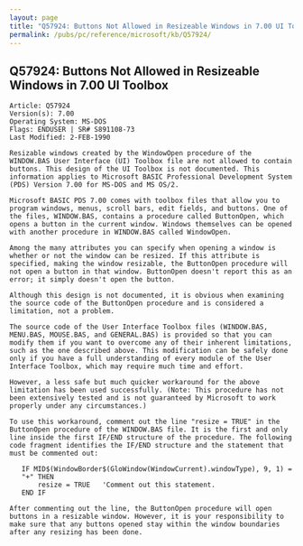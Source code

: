 ```yaml
---
layout: page
title: "Q57924: Buttons Not Allowed in Resizeable Windows in 7.00 UI Toolbox"
permalink: /pubs/pc/reference/microsoft/kb/Q57924/
---
```


## Q57924: Buttons Not Allowed in Resizeable Windows in 7.00 UI Toolbox

	Article: Q57924
	Version(s): 7.00
	Operating System: MS-DOS
	Flags: ENDUSER | SR# S891108-73
	Last Modified: 2-FEB-1990
	
	Resizable windows created by the WindowOpen procedure of the
	WINDOW.BAS User Interface (UI) Toolbox file are not allowed to contain
	buttons. This design of the UI Toolbox is not documented. This
	information applies to Microsoft BASIC Professional Development System
	(PDS) Version 7.00 for MS-DOS and MS OS/2.
	
	Microsoft BASIC PDS 7.00 comes with toolbox files that allow you to
	program windows, menus, scroll bars, edit fields, and buttons. One of
	the files, WINDOW.BAS, contains a procedure called ButtonOpen, which
	opens a button in the current window. Windows themselves can be opened
	with another procedure in WINDOW.BAS called WindowOpen.
	
	Among the many attributes you can specify when opening a window is
	whether or not the window can be resized. If this attribute is
	specified, making the window resizable, the ButtonOpen procedure will
	not open a button in that window. ButtonOpen doesn't report this as an
	error; it simply doesn't open the button.
	
	Although this design is not documented, it is obvious when examining
	the source code of the ButtonOpen procedure and is considered a
	limitation, not a problem.
	
	The source code of the User Interface Toolbox files (WINDOW.BAS,
	MENU.BAS, MOUSE.BAS, and GENERAL.BAS) is provided so that you can
	modify them if you want to overcome any of their inherent limitations,
	such as the one described above. This modification can be safely done
	only if you have a full understanding of every module of the User
	Interface Toolbox, which may require much time and effort.
	
	However, a less safe but much quicker workaround for the above
	limitation has been used successfully. (Note: This procedure has not
	been extensively tested and is not guaranteed by Microsoft to work
	properly under any circumstances.)
	
	To use this workaround, comment out the line "resize = TRUE" in the
	ButtonOpen procedure of the WINDOW.BAS file. It is the first and only
	line inside the first IF/END structure of the procedure. The following
	code fragment identifies the IF/END structure and the statement that
	must be commented out:
	
	   IF MID$(WindowBorder$(GloWindow(WindowCurrent).windowType), 9, 1) =
	   "+" THEN
	       resize = TRUE   'Comment out this statement.
	   END IF
	
	After commenting out the line, the ButtonOpen procedure will open
	buttons in a resizable window. However, it is your responsibility to
	make sure that any buttons opened stay within the window boundaries
	after any resizing has been done.

